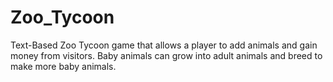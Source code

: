 # Zoo_Tycoon

Text-Based Zoo Tycoon game that allows a player to add animals and gain money from visitors. Baby animals can grow into adult animals and breed to make more baby animals.
